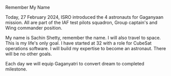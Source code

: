 Remember My Name

Today, 27 February 2024, ISRO introduced the 4 astronauts for Gaganyaan mission. All are part of the IAF test pilots squadron, Group captain's and Wing commander position.

My name is Sachin Shetty, remember the name. I will also travel  to space. This is my life's only goal. I have started at 32 with a role for CubeSat operations software. I will build my expertise to become an astronaut. There will be no other goals. 

Each day we will equip Gaganyatri to convert dream to completed milestone.